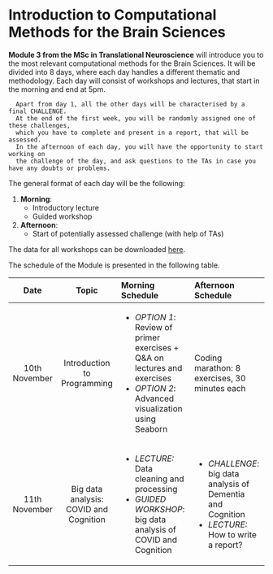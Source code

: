 # Introduction to Computational Methods for the Brain Sciences

**Module 3 from the MSc in Translational Neuroscience** will introduce you to the most relevant computational methods for the Brain Sciences. It will be divided into 8 days, where each day handles a different thematic and methodology. Each day will consist of workshops and lectures, that start in the morning and end at 5pm. 
      
      Apart from day 1, all the other days will be characterised by a final CHALLENGE. 
      At the end of the first week, you will be randomly assigned one of these challenges, 
      which you have to complete and present in a report, that will be assessed. 
      In the afternoon of each day, you will have the opportunity to start working on 
      the challenge of the day, and ask questions to the TAs in case you have any doubts or problems. 

The general format of each day will be the following: 

1. **Morning**:
    * Introductory lecture 
    * Guided workshop
2. **Afternoon**:
    * Start of potentially assessed challenge (with help of TAs)

The data for all workshops can be downloaded [here](https://imperiallondon-my.sharepoint.com/:f:/r/personal/vg816_ic_ac_uk/Documents/Module3?csf=1&web=1&e=ddMhki).

The schedule of the Module is presented in the following table.

| Date | Topic | Morning Schedule | Afternoon Schedule| 
| :---: | :---: |:--- |:--- |
| 10th November | Introduction to Programming | <ul><li>*OPTION 1*: Review of primer exercises + Q&A on lectures and exercises </li><li>*OPTION 2*: Advanced visualization using Seaborn</li></ul> | Coding marathon: 8 exercises, 30 minutes each |  
| 11th November | Big data analysis: COVID and Cognition | <ul><li>*LECTURE:* Data cleaning and processing</li><li>*GUIDED WORKSHOP*: big data analysis of COVID and Cognition</li></ul> | <ul><li>*CHALLENGE*: big data analysis of Dementia and Cognition </li><li> *LECTURE:* How to write a report?</li></ul> | 
